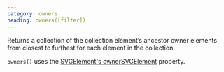 ```yaml
--- 
category: owners
heading: owners([filter])
---
```


Returns a collection of the collection element’s ancestor owner elements from closest to furthest for each element in the collection.

`owners()` uses the [SVGElement's ownerSVGElement](https://developer.mozilla.org/en-US/docs/Web/API/SVGElement) property.